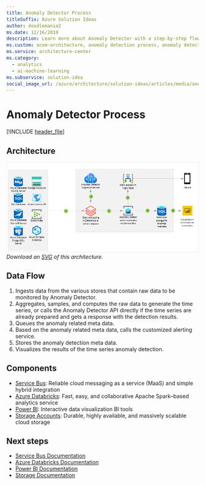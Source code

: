 ```yaml
---
title: Anomaly Detector Process
titleSuffix: Azure Solution Ideas
author: doodlemania2
ms.date: 12/16/2019
description: Learn more about Anomaly Detector with a step-by-step flowchart that details the process. See how anomaly detection models are selected with time-series data.
ms.custom: acom-architecture, anomaly detection process, anomaly detection model, anomaly detector, interactive-diagram, 'https://azure.microsoft.com/solutions/architecture/anomaly-detector-process/'
ms.service: architecture-center
ms.category:
  - analytics
  - ai-machine-learning
ms.subservice: solution-idea
social_image_url: /azure/architecture/solution-ideas/articles/media/anomaly-detector-process.png
---
```


# Anomaly Detector Process

[!INCLUDE [header_file](../../../includes/sol-idea-header.md)]

## Architecture

![Architecture diagram](../media/anomaly-detector-process.png)
*Download an [SVG](../media/anomaly-detector-process.svg) of this architecture.*

## Data Flow

1. Ingests data from the various stores that contain raw data to be monitored by Anomaly Detector.
1. Aggregates, samples, and computes the raw data to generate the time series, or calls the Anomaly Detector API directly if the time series are already prepared and gets a response with the detection results.
1. Queues the anomaly related meta data.
1. Based on the anomaly related meta data, calls the customized alerting service.
1. Stores the anomaly detection meta data.
1. Visualizes the results of the time series anomaly detection.

## Components

* [Service Bus](https://azure.microsoft.com/services/service-bus): Reliable cloud messaging as a service (MaaS) and simple hybrid integration
* [Azure Databricks](https://azure.microsoft.com/services/databricks): Fast, easy, and collaborative Apache Spark–based analytics service
* [Power BI](https://powerbi.microsoft.com): Interactive data visualization BI tools
* [Storage Accounts](https://azure.microsoft.com/services/storage): Durable, highly available, and massively scalable cloud storage

## Next steps

* [Service Bus Documentation](/azure/service-bus)
* [Azure Databricks Documentation](/azure/azure-databricks)
* [Power BI Documentation](/power-bi)
* [Storage Documentation](/azure/storage)